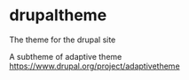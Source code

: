 # drupaltheme
The theme for the drupal site

A subtheme of adaptive theme https://www.drupal.org/project/adaptivetheme
